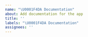 ```yaml
---
name: "\U0001F4DA Documentation"
about: Add documentation for the app
title: ''
labels: "\U0001F4DA Documentation"
assignees: ''
---
```



